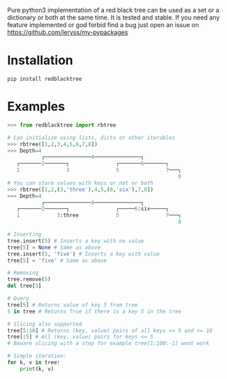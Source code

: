 Pure python3 implementation of a red black tree can be used as a set or a dictionary or both at the same time. It is tested and stable.
If you need any feature implemented or god forbid find a bug just open an issue on https://github.com/leryss/my-pypackages 

# Installation

    pip install redblacktree
    
# Examples
```py
>>> from redblacktree import rbtree

# Can initialize using lists, dicts or other iterables
>>> rbtree([1,2,3,4,5,6,7,8])
>>> Depth=4
           ┌───────────────4───────────────┐
   ┌───────2───────┐               ┌───────6───────┐
   1               3               5               7───┐
                                                       8
# You can store values with keys or not or both
>>> rbtree([1,2,(3,'three'),4,5,(6,'six'),7,8])
>>> Depth=4
           ┌───────────────4───────────────┐
   ┌───────2───────┐               ┌─────6:six─────┐
   1            3:three            5               7───┐
                                                       8
```

```py
# Inserting
tree.insert(5) # Inserts a key with no value
tree[5] = None # Same as above
tree.insert(5, 'five') # Inserts a key with value
tree[5] = 'five' # Same as above

# Removing
tree.remove(5)
del tree[5]

# Query
tree[5] # Returns value of key 5 from tree
5 in tree # Returns True if there is a key 5 in the tree

# Slicing also supported
tree[5:10] # Returns (key, value) pairs of all keys >= 5 and <= 10
tree[:5] # All (key, value) pairs for keys <= 5
# Beware slicing with a step for example tree[1:100:-1] wont work

# Simple iteration:
for k, v in tree:
    print(k, v)
```